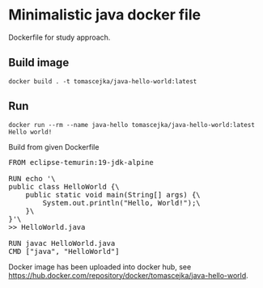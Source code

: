 # Minimalistic java docker file
Dockerfile for study approach.

## Build image
```
docker build . -t tomascejka/java-hello-world:latest
```

## Run
```
docker run --rm --name java-hello tomascejka/java-hello-world:latest
Hello world!
```
Build from given Dockerfile
<pre>
FROM eclipse-temurin:19-jdk-alpine

RUN echo '\
public class HelloWorld {\
    public static void main(String[] args) {\
        System.out.println("Hello, World!");\
    }\
}'\
&gt;&gt; HelloWorld.java

RUN javac HelloWorld.java
CMD ["java", "HelloWorld"]
</pre>

Docker image has been uploaded into docker hub, see https://hub.docker.com/repository/docker/tomascejka/java-hello-world.
